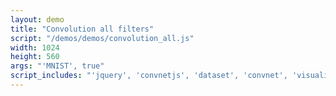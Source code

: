 ```yaml
---
layout: demo
title: "Convolution all filters"
script: "/demos/demos/convolution_all.js"
width: 1024
height: 560
args: "'MNIST', true"
script_includes: "'jquery', 'convnetjs', 'dataset', 'convnet', 'visualizer'"
---
```



